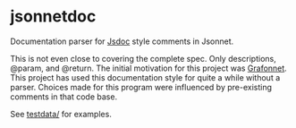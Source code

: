 # jsonnetdoc

Documentation parser for [Jsdoc](https://jsdoc.app/) style comments in Jsonnet.

This is not even close to covering the complete spec. Only descriptions, @param,
and @return. The initial motivation for this project was
[Grafonnet](https://github.com/grafana/grafonnet-lib). This project has used
this documentation style for quite a while without a parser. Choices made for
this program were influenced by pre-existing comments in that code base.

See [testdata/](./testdata) for examples.
